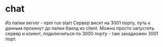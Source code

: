 # chat

Из папки server - npm run start
Сервер висит на 3001 порту, путь к данным прокинут до папки баилд из client.
Можно просто запустить сервер и клиент, подключиться по 3000 порту - там захадкожен 3001 порт.
